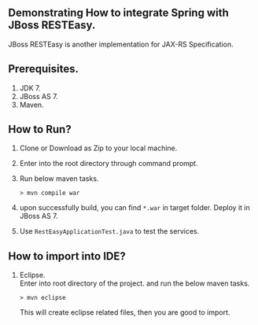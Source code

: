 ## Demonstrating How to integrate Spring with JBoss RESTEasy.
   JBoss RESTEasy is another implementation for JAX-RS Specification.  
   
## Prerequisites.  
   1. JDK 7.  
   2. JBoss AS 7.  
   3. Maven.  

## How  to Run?
  1. Clone or Download as Zip to your local machine.  
  2. Enter into the root directory through command prompt.  
  3. Run below maven tasks.  

     ``` > mvn compile war ```  

  4. upon successfully build, you can find ```*.war``` in target folder. Deploy it in JBoss AS 7.  

  5. Use ```RestEasyApplicationTest.java``` to test the services.  

## How to import into IDE?
  1. Eclipse.  
     Enter  into root directory of the project. and run the below maven tasks. 

     ``` > mvn eclipse ```  
     
     This will create eclipse related files, then you are good to import.  
